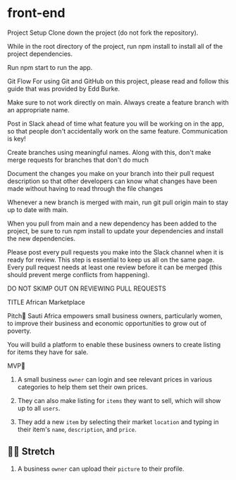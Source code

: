 # front-end

Project Setup
Clone down the project (do not fork the repository).

While in the root directory of the project, run npm install to install all of the project dependencies.

Run npm start to run the app.

Git Flow
For using Git and GitHub on this project, please read and follow this guide that was provided by Edd Burke.

Make sure to not work directly on main. Always create a feature branch with an appropriate name.

Post in Slack ahead of time what feature you will be working on in the app, so that people don't accidentally work on the same feature. Communication is key!

Create branches using meaningful names. Along with this, don't make merge requests for branches that don't do much

Document the changes you make on your branch into their pull request description so that other developers can know what changes have been made without having to read through the file changes

Whenever a new branch is merged with main, run git pull origin main to stay up to date with main.

When you pull from main and a new dependency has been added to the project, be sure to run npm install to update your dependencies and install the new dependencies.

Please post every pull requests you make into the Slack channel when it is ready for review. This step is essential to keep us all on the same page. Every pull request needs at least one review before it can be merged (this should prevent merge conflicts from happening).

DO NOT SKIMP OUT ON REVIEWING PULL REQUESTS


TITLE
African Marketplace

Pitch🦾
Sauti Africa empowers small business owners, particularly women, to improve their business and economic opportunities to grow out of poverty. 

You will build a platform to enable these business owners to create listing for items they have for sale. 

MVP🎯

1. A small business `owner` can login and see relevant prices in various categories to help them set their own prices.

2. They can also make listing for `items` they want to sell, which will show up to all `users`.

3. They add a new `item` by selecting their market `location` and typing in their item's `name`, `description`, and `price`.

## 🏃‍♀️ **Stretch**

1. A business `owner` can upload their `picture` to their profile.


